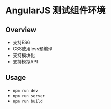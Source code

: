 # AngularJS 测试组件环境

## Overview
* 支持ES6
* CSS使用less预编译
* 支持模块化
* 支持模拟API

## Usage
- `npm run dev`
- `npm run server`
- `npm run build`